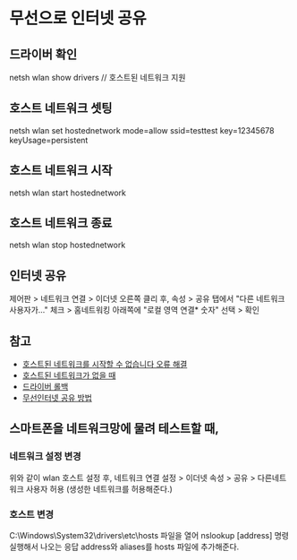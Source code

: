 # 무선으로 인터넷 공유
## 드라이버 확인
netsh wlan show drivers // 호스트된 네트워크 지원
## 호스트 네트워크 셋팅
netsh wlan set hostednetwork mode=allow ssid=testtest key=12345678 keyUsage=persistent
## 호스트 네트워크 시작
netsh wlan start hostednetwork
## 호스트 네트워크 종료
netsh wlan stop hostednetwork

## 인터넷 공유
제어판 > 네트워크 연결 > 이더넷 오른쪽 클리 후, 속성 > 공유 탭에서 "다른 네트워크 사용자가..." 체크 >
홈네트워킹 아래쪽에 "로컬 영역 연결* 숫자" 선택 > 확인

## 참고
- [호스트된 네트워크를 시작할 수 없습니다 오류 해결](http://sergeswin.com/1045)
- [호스트된 네트워크가 없을 때](http://answers.microsoft.com/ko-kr/windows/forum/windows_10-hardware/%EC%9C%88%EB%8F%84%EC%9A%B0%EC%A6%88-101607/f24ad1e9-e465-43a5-b9c2-b945daa66a90?tm=1471015027177)
- [드라이버 롤백](http://nancom.tistory.com/256)
- [무선인터넷 공유 방법](http://sergeswin.com/1031)
## 스마트폰을 네트워크망에 물려 테스트할 때,
### 네트워크 설정 변경
위와 같이 wlan 호스트 설정 후,
네트워크 연결 설정 > 이더넷 속성 > 공유 > 다른네트워크 사용자 허용 (생성한 네트워크를 허용해준다.)
### 호스트 변경
C:\Windows\System32\drivers\etc\hosts 파일을 열어
nslookup [address] 명령 실행해서 나오는 응답 address와 aliases를 hosts 파일에 추가해준다.

